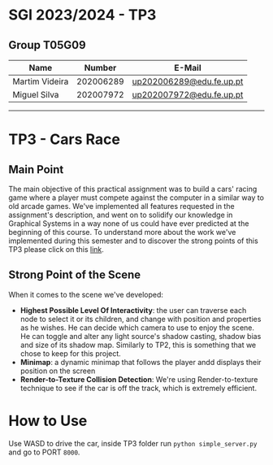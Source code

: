 # SGI 2023/2024 - TP3

## Group T05G09
| Name           | Number    | E-Mail                   |
| -------------- | --------- | ------------------------ |
| Martim Videira | 202006289 | up202006289@edu.fe.up.pt |
| Miguel Silva   | 202007972 | up202007972@edu.fe.up.pt |

----


# TP3 - Cars Race

## Main Point

The main objective of this practical assignment was to build a cars' racing game where a player must compete against the computer in a similar way to old arcade games. We've implemented all features requested in the assignment's description, and went on to solidify our knowledge in Graphical Systems in a way none of us could have ever predicted at the beginning of this course. To understand more about the work we've implemented during this semester and to discover the strong points of this TP3 please click on this [link](ENGINE.md).

## Strong Point of the Scene
When it comes to the scene we've developed:

  - **Highest Possible Level Of Interactivity**: the user can traverse each node to select it or its children, and change with position and properties as he wishes. He can decide which camera to use to enjoy the scene. He can toggle and alter any light source's shadow casting, shadow bias and size of its shadow map. Similarly to TP2, this is something that we chose to keep for this project.
  - **Minimap**: a dynamic minimap that follows the player andd displays their position on the screen
  - **Render-to-Texture Collision Detection**: We're using Render-to-texture technique to see if the car is off the track, which is extremely efficient.


# How to Use

Use WASD to drive the car, inside TP3 folder run `python simple_server.py` and go to PORT `8000`.